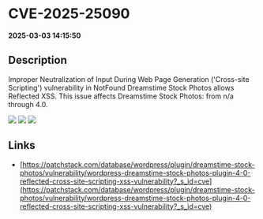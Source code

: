 # CVE-2025-25090

**2025-03-03 14:15:50**

## Description
Improper Neutralization of Input During Web Page Generation ('Cross-site Scripting') vulnerability in NotFound Dreamstime Stock Photos allows Reflected XSS. This issue affects Dreamstime Stock Photos: from n/a through 4.0.

![](https://img.shields.io/static/v1?label=Score&message=7.1&color=red)
![](https://img.shields.io/static/v1?label=Severity&message=HIGH&color=red)
![](https://img.shields.io/static/v1?label=CWE&message=XSS&color=green)

## Links
- [https://patchstack.com/database/wordpress/plugin/dreamstime-stock-photos/vulnerability/wordpress-dreamstime-stock-photos-plugin-4-0-reflected-cross-site-scripting-xss-vulnerability?_s_id=cve](https://patchstack.com/database/wordpress/plugin/dreamstime-stock-photos/vulnerability/wordpress-dreamstime-stock-photos-plugin-4-0-reflected-cross-site-scripting-xss-vulnerability?_s_id=cve)
